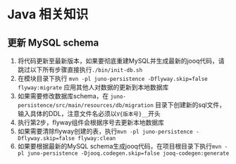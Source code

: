 # Java 相关知识

## 更新 MySQL schema

1. 将代码更新至最新版本，如果要彻底重建MySQL并生成最新的jooq代码，请跳过以下所有步骤直接执行`./bin/init-db.sh`
2. 在模块目录下执行 `mvn -pl juno-persistence -Dflyway.skip=false flyway:migrate` 应用其他人对数据的更新到本地数据库
3. 如果需要修改数据库schema，在 `juno-persistence/src/main/resources/db/migration`
   目录下创建新的sql文件，输入具体的DDL，注意文件名必须以`V{版本号}__`开头
4. 执行第2步，flyway组件会根据序号去更新本地数据库
5. 如果需要清除flyway创建的表，执行`mvn -pl juno-persistence -Dflyway.skip=false flyway:clean`
6. 如果要根据最新的MySQL
   schema生成jooq代码，在项目根目录下执行`mvn -pl juno-persistence -Djooq.codegen.skip=false jooq-codegen:generate`
